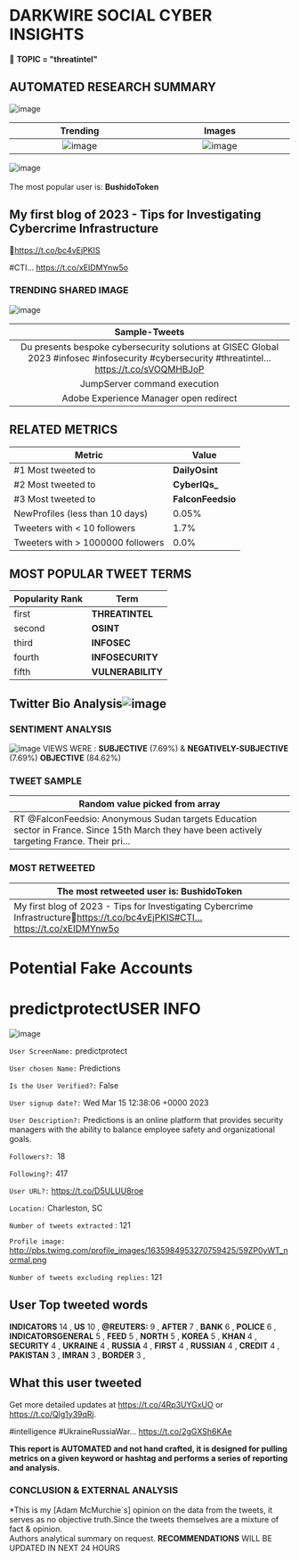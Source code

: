 # DARKWIRE SOCIAL CYBER INSIGHTS 
&#x1F34E; **TOPIC = "threatintel"**

## AUTOMATED RESEARCH SUMMARY
  ![image](darkLogo.png)   

|  Trending  |   Images | 
:-------------------------:|:-------------------------:
|  ![image](assets/threatintel/imageFile1.jpg)     <img width=200/> | ![image](assets/threatintel/imageFile2.jpg) <img width=200/> |   
 
 
![image](assets/threatintel/TWEETS.png)
<br></br>
The most popular user is: **BushidoToken**  
 

## My first blog of 2023 - Tips for Investigating Cybercrime Infrastructure

🔗https://t.co/bc4vEjPKIS

#CTI… https://t.co/xEIDMYnw5o 

  




### TRENDING SHARED IMAGE

![image](assets/threatintel/twitterPostedImage.png)



|                **Sample-Tweets**        |
| :-------------: |
| Du presents bespoke cybersecurity solutions at GISEC Global 2023 #infosec #infosecurity #cybersecurity #threatintel… https://t.co/sVOQMHBJoP |
| JumpServer command execution | CVE-2023-28110 - https://t.co/Zhzw3OwHqo#CVE #Vulnerability #OSINT #ThreatIntel #Cyber |
| Adobe Experience Manager open redirect | CVE-2023-22266 - https://t.co/Q9zjN4aipY#CVE #Vulnerability #OSINT #ThreatIntel #Cyber |

## RELATED METRICS<br>
| Metric | Value |
| ------------- | ------------- |
| #1 Most tweeted to  | **DailyOsint** |
| #2 Most tweeted to  | **CyberIQs_** |
| #3 Most tweeted to  | **FalconFeedsio** |
| NewProfiles (less than 10 days) | 0.05%  |
| Tweeters with < 10 followers  | 1.7%|
| Tweeters with > 1000000 followers  | 0.0%  |



## MOST POPULAR TWEET TERMS 


| Popularity Rank  | Term |
| ------------- | ------------- |
| first  | **THREATINTEL**  |
| second  | **OSINT**  |
| third  | **INFOSEC** |
| fourth  | **INFOSECURITY**  |
| fifth  | **VULNERABILITY**  |


## Twitter Bio Analysis![image](assets/threatintel/BIO.png)
### SENTIMENT ANALYSIS
![image](assets/threatintel/sentiment.png)
VIEWS WERE : **SUBJECTIVE**  (7.69%) & **NEGATIVELY-SUBJECTIVE** (7.69%) **OBJECTIVE** (84.62%)

### TWEET SAMPLE 
| Random value picked from array |
| ------------- |
|RT @FalconFeedsio: Anonymous Sudan targets Education sector in France. Since 15th March they have been actively targeting France. Their pri… |

### MOST RETWEETED 

| The most retweeted user is: **BushidoToken**  |
| ------------- |
| My first blog of 2023 - Tips for Investigating Cybercrime Infrastructure🔗https://t.co/bc4vEjPKIS#CTI… https://t.co/xEIDMYnw5o |

# Potential Fake Accounts
 
# predictprotectUSER INFO
![image](http://pbs.twimg.com/profile_images/1635984953270759425/59ZP0yWT_normal.png)
 
`User ScreenName:` predictprotect 
 
`User chosen Name:` Predictions 
 
`Is the User Verified?:` False 
 
`User signup date?:` Wed Mar 15 12:38:06 +0000 2023 
 
`User Description?:` Predictions is an online platform that provides security managers with the ability to balance employee safety and organizational goals. 
 
`Followers?: `18 
 
`Following?:` 417 
 
`User URL?:` https://t.co/D5ULUU8roe 
 
`Location:` Charleston, SC 
 
`Number of tweets extracted`  : 121 
 
`Profile image:` http://pbs.twimg.com/profile_images/1635984953270759425/59ZP0yWT_normal.png 
 
`Number of tweets excluding replies:` 121 
 

 

 
## User Top tweeted words 
 
**INDICATORS** 14 , **US** 10 , **@REUTERS:** 9 , **AFTER** 7 , **BANK** 6 , **POLICE** 6 , **INDICATORSGENERAL** 5 , **FEED** 5 , **NORTH** 5 , **KOREA** 5 , **KHAN** 4 , **SECURITY** 4 , **UKRAINE** 4 , **RUSSIA** 4 , **FIRST** 4 , **RUSSIAN** 4 , **CREDIT** 4 , **PAKISTAN** 3 , **IMRAN** 3 , **BORDER** 3 , 
 
## What this user tweeted
 
Get more detailed updates at https://t.co/4Rp3UYGxUO or https://t.co/Qlg1y39qRj. 

#intelligence #UkraineRussiaWar… https://t.co/2gGXSh6KAe
 

<b> This report is AUTOMATED and not hand crafted, it is designed for pulling metrics on a given keyword or hashtag and performs a series of reporting and analysis.</b>  
### CONCLUSION & EXTERNAL ANALYSIS

*This is my [Adam McMurchie`s] opinion on the data from the tweets, it serves as no objective truth.Since the tweets themselves are a mixture of fact & opinion.<br>
Authors analytical summary on request.
**RECOMMENDATIONS** WILL BE UPDATED IN NEXT  24 HOURS <br>
